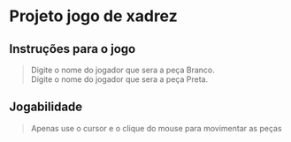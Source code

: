 # Projeto jogo de xadrez

## Instruções para o jogo

> Digite o nome do jogador que sera a peça Branco.<br/>
> Digite o nome do jogador que sera a peça Preta.

## Jogabilidade
> Apenas use o cursor e o clique do mouse para movimentar as peças
